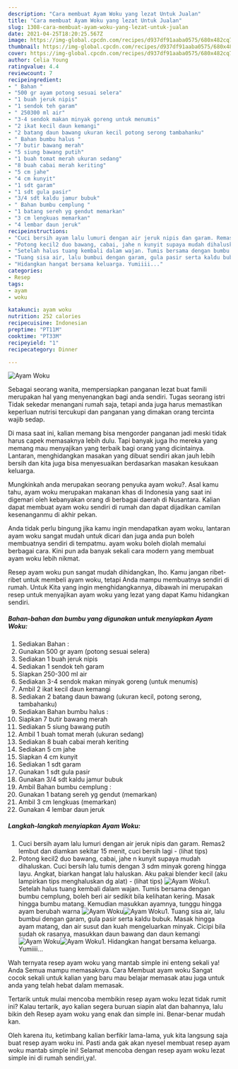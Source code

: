 ```yaml
---
description: "Cara membuat Ayam Woku yang lezat Untuk Jualan"
title: "Cara membuat Ayam Woku yang lezat Untuk Jualan"
slug: 1308-cara-membuat-ayam-woku-yang-lezat-untuk-jualan
date: 2021-04-25T18:20:25.567Z
image: https://img-global.cpcdn.com/recipes/d937df91aaba0575/680x482cq70/ayam-woku-foto-resep-utama.jpg
thumbnail: https://img-global.cpcdn.com/recipes/d937df91aaba0575/680x482cq70/ayam-woku-foto-resep-utama.jpg
cover: https://img-global.cpcdn.com/recipes/d937df91aaba0575/680x482cq70/ayam-woku-foto-resep-utama.jpg
author: Celia Young
ratingvalue: 4.4
reviewcount: 7
recipeingredient:
- " Bahan "
- "500 gr ayam potong sesuai selera"
- "1 buah jeruk nipis"
- "1 sendok teh garam"
- " 250300 ml air"
- "3-4 sendok makan minyak goreng untuk menumis"
- "2 ikat kecil daun kemangi"
- "2 batang daun bawang ukuran kecil potong serong tambahanku"
- " Bahan bumbu halus "
- "7 butir bawang merah"
- "5 siung bawang putih"
- "1 buah tomat merah ukuran sedang"
- "8 buah cabai merah keriting"
- "5 cm jahe"
- "4 cm kunyit"
- "1 sdt garam"
- "1 sdt gula pasir"
- "3/4 sdt kaldu jamur bubuk"
- " Bahan bumbu cemplung "
- "1 batang sereh yg gendut memarkan"
- "3 cm lengkuas memarkan"
- "4 lembar daun jeruk"
recipeinstructions:
- "Cuci bersih ayam lalu lumuri dengan air jeruk nipis dan garam. Remas2 lembut dan diamkan sekitar 15 menit, cuci bersih lagi           (lihat tips)"
- "Potong kecil2 duo bawang, cabai, jahe n kunyit supaya mudah dihaluskan. Cuci bersih lalu tumis dengan 3 sdm minyak goreng hingga layu. Angkat, biarkan hangat lalu haluskan. Aku pakai blender kecil (aku lampirkan tips menghaluskan dg alat)           (lihat tips)"
- "Setelah halus tuang kembali dalam wajan. Tumis bersama dengan bumbu cemplung, boleh beri air sedikit bila kelihatan kering. Masak hingga bumbu matang. Kemudian masukkan ayamnya, tunggu hingga ayam berubah warna"
- "Tuang sisa air, lalu bumbui dengan garam, gula pasir serta kaldu bubuk. Masak hingga ayam matang, dan air susut dan kuah mengeluarkan minyak. Cicipi bila sudah ok rasanya, masukkan daun bawang dan daun kemangi"
- "Hidangkan hangat bersama keluarga. Yumiiii..."
categories:
- Resep
tags:
- ayam
- woku

katakunci: ayam woku 
nutrition: 252 calories
recipecuisine: Indonesian
preptime: "PT11M"
cooktime: "PT33M"
recipeyield: "1"
recipecategory: Dinner

---
```



![Ayam Woku](https://img-global.cpcdn.com/recipes/d937df91aaba0575/680x482cq70/ayam-woku-foto-resep-utama.jpg)

Sebagai seorang wanita, mempersiapkan panganan lezat buat famili merupakan hal yang menyenangkan bagi anda sendiri. Tugas seorang istri Tidak sekedar menangani rumah saja, tetapi anda juga harus memastikan keperluan nutrisi tercukupi dan panganan yang dimakan orang tercinta wajib sedap.

Di masa  saat ini, kalian memang bisa mengorder panganan jadi meski tidak harus capek memasaknya lebih dulu. Tapi banyak juga lho mereka yang memang mau menyajikan yang terbaik bagi orang yang dicintainya. Lantaran, menghidangkan masakan yang dibuat sendiri akan jauh lebih bersih dan kita juga bisa menyesuaikan berdasarkan masakan kesukaan keluarga. 



Mungkinkah anda merupakan seorang penyuka ayam woku?. Asal kamu tahu, ayam woku merupakan makanan khas di Indonesia yang saat ini digemari oleh kebanyakan orang di berbagai daerah di Nusantara. Kalian dapat membuat ayam woku sendiri di rumah dan dapat dijadikan camilan kesenanganmu di akhir pekan.

Anda tidak perlu bingung jika kamu ingin mendapatkan ayam woku, lantaran ayam woku sangat mudah untuk dicari dan juga anda pun boleh membuatnya sendiri di tempatmu. ayam woku boleh diolah memalui berbagai cara. Kini pun ada banyak sekali cara modern yang membuat ayam woku lebih nikmat.

Resep ayam woku pun sangat mudah dihidangkan, lho. Kamu jangan ribet-ribet untuk membeli ayam woku, tetapi Anda mampu membuatnya sendiri di rumah. Untuk Kita yang ingin menghidangkannya, dibawah ini merupakan resep untuk menyajikan ayam woku yang lezat yang dapat Kamu hidangkan sendiri.

<!--inarticleads1-->

##### Bahan-bahan dan bumbu yang digunakan untuk menyiapkan Ayam Woku:

1. Sediakan  Bahan :
1. Gunakan 500 gr ayam (potong sesuai selera)
1. Sediakan 1 buah jeruk nipis
1. Sediakan 1 sendok teh garam
1. Siapkan  250-300 ml air
1. Sediakan 3-4 sendok makan minyak goreng (untuk menumis)
1. Ambil 2 ikat kecil daun kemangi
1. Sediakan 2 batang daun bawang (ukuran kecil, potong serong, tambahanku)
1. Sediakan  Bahan bumbu halus :
1. Siapkan 7 butir bawang merah
1. Sediakan 5 siung bawang putih
1. Ambil 1 buah tomat merah (ukuran sedang)
1. Sediakan 8 buah cabai merah keriting
1. Sediakan 5 cm jahe
1. Siapkan 4 cm kunyit
1. Sediakan 1 sdt garam
1. Gunakan 1 sdt gula pasir
1. Gunakan 3/4 sdt kaldu jamur bubuk
1. Ambil  Bahan bumbu cemplung :
1. Gunakan 1 batang sereh yg gendut (memarkan)
1. Ambil 3 cm lengkuas (memarkan)
1. Gunakan 4 lembar daun jeruk




<!--inarticleads2-->

##### Langkah-langkah menyiapkan Ayam Woku:

1. Cuci bersih ayam lalu lumuri dengan air jeruk nipis dan garam. Remas2 lembut dan diamkan sekitar 15 menit, cuci bersih lagi -           (lihat tips)
1. Potong kecil2 duo bawang, cabai, jahe n kunyit supaya mudah dihaluskan. Cuci bersih lalu tumis dengan 3 sdm minyak goreng hingga layu. Angkat, biarkan hangat lalu haluskan. Aku pakai blender kecil (aku lampirkan tips menghaluskan dg alat) -           (lihat tips)
<img src="//assets-global.cpcdn.com/assets/icons/button_play-2c75c40dde080a61004c1f40b05d8f140eaff45d7e9e6481dc71c63d2e7c4909.png" alt="Ayam Woku">1. Setelah halus tuang kembali dalam wajan. Tumis bersama dengan bumbu cemplung, boleh beri air sedikit bila kelihatan kering. Masak hingga bumbu matang. Kemudian masukkan ayamnya, tunggu hingga ayam berubah warna
<img src="//assets-global.cpcdn.com/assets/icons/button_play-2c75c40dde080a61004c1f40b05d8f140eaff45d7e9e6481dc71c63d2e7c4909.png" alt="Ayam Woku"><img src="//assets-global.cpcdn.com/assets/icons/button_play-2c75c40dde080a61004c1f40b05d8f140eaff45d7e9e6481dc71c63d2e7c4909.png" alt="Ayam Woku">1. Tuang sisa air, lalu bumbui dengan garam, gula pasir serta kaldu bubuk. Masak hingga ayam matang, dan air susut dan kuah mengeluarkan minyak. Cicipi bila sudah ok rasanya, masukkan daun bawang dan daun kemangi
<img src="//assets-global.cpcdn.com/assets/icons/button_play-2c75c40dde080a61004c1f40b05d8f140eaff45d7e9e6481dc71c63d2e7c4909.png" alt="Ayam Woku"><img src="//assets-global.cpcdn.com/assets/icons/button_play-2c75c40dde080a61004c1f40b05d8f140eaff45d7e9e6481dc71c63d2e7c4909.png" alt="Ayam Woku">1. Hidangkan hangat bersama keluarga. Yumiiii...




Wah ternyata resep ayam woku yang mantab simple ini enteng sekali ya! Anda Semua mampu memasaknya. Cara Membuat ayam woku Sangat cocok sekali untuk kalian yang baru mau belajar memasak atau juga untuk anda yang telah hebat dalam memasak.

Tertarik untuk mulai mencoba membikin resep ayam woku lezat tidak rumit ini? Kalau tertarik, ayo kalian segera buruan siapin alat dan bahannya, lalu bikin deh Resep ayam woku yang enak dan simple ini. Benar-benar mudah kan. 

Oleh karena itu, ketimbang kalian berfikir lama-lama, yuk kita langsung saja buat resep ayam woku ini. Pasti anda gak akan nyesel membuat resep ayam woku mantab simple ini! Selamat mencoba dengan resep ayam woku lezat simple ini di rumah sendiri,ya!.

